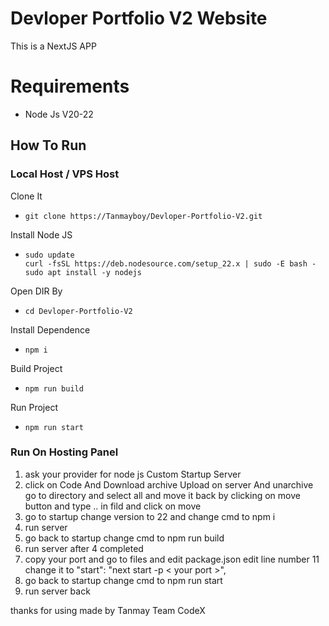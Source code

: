 # Devloper Portfolio V2 Website

This is a NextJS APP
# Requirements
- Node Js V20-22

## How To Run
### Local Host / VPS Host 
Clone It
- ``` git clone https://Tanmayboy/Devloper-Portfolio-V2.git ```

Install Node JS
- ```
  sudo update
  curl -fsSL https://deb.nodesource.com/setup_22.x | sudo -E bash -
  sudo apt install -y nodejs
  ```
  
Open DIR By 
- ``` cd Devloper-Portfolio-V2 ```

Install Dependence 
- ``` npm i ```

Build Project 
- ``` npm run build ```

Run Project 
- ``` npm run start ```

### Run On Hosting Panel
1. ask your provider for node js Custom Startup Server
2. click on Code And Download archive Upload on server And unarchive go to directory and select all and move it back by clicking on move button and type .. in fild and click on move
3. go to startup change version to 22 and change cmd to npm i
4. run server
5. go back to startup change cmd to npm run build
6. run server after 4 completed
7. copy your port and go to files and edit package.json edit line number 11 change it to "start": "next start -p < your port >",
8. go back to startup change cmd to npm run start
9. run server back

thanks for using 
made by Tanmay 
Team CodeX
